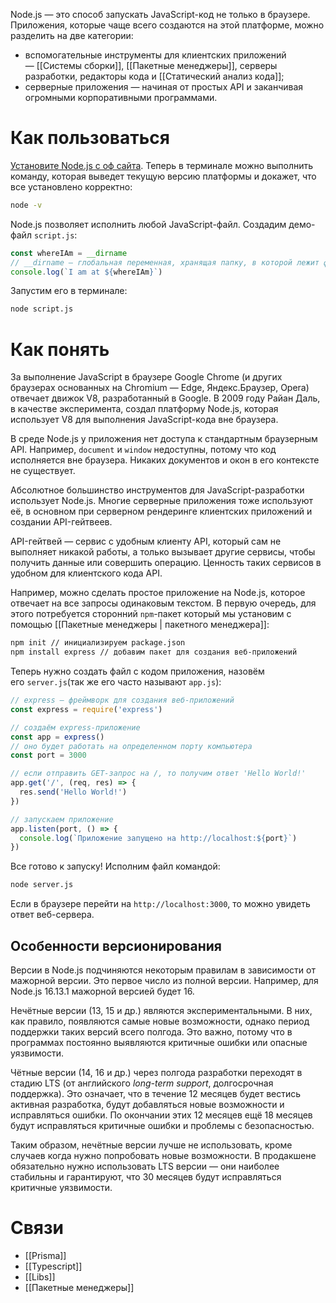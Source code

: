 Node.js — это способ запускать JavaScript-код не только в браузере. Приложения, которые чаще всего создаются на этой платформе, можно разделить на две категории:

- вспомогательные инструменты для клиентских приложений — [[Системы сборки]], [[Пакетные менеджеры]], серверы разработки, редакторы кода и [[Статический анализ кода]];
- серверные приложения — начиная от простых API и заканчивая огромными корпоративными программами.

# Как пользоваться

[Установите Node.js с оф сайта](https://nodejs.org/). Теперь в терминале можно выполнить команду, которая выведет текущую версию платформы и докажет, что все установлено корректно:

```zsh title="terminal"
node -v
```

Node.js позволяет исполнить любой JavaScript-файл. Создадим демо-файл `script.js`:

```js
const whereIAm = __dirname
// __dirname — глобальная переменная, хранящая папку, в которой лежит файл скрипта
console.log(`I am at ${whereIAm}`)
```

Запустим его в терминале:
```zsh title="terminal"
node script.js
```

# Как понять
За выполнение JavaScript в браузере Google Chrome (и других браузерах основанных на Chromium — Edge, Яндекс.Браузер, Opera) отвечает движок V8, разработанный в Google. В 2009 году Райан Даль, в качестве эксперимента, создал платформу Node.js, которая использует V8 для выполнения JavaScript-кода вне браузера.

В среде Node.js у приложения нет доступа к стандартным браузерным API. Например, `document` и `window` недоступны, потому что код исполняется вне браузера. Никаких документов и окон в его контексте не существует.

Абсолютное большинство инструментов для JavaScript-разработки использует Node.js. Многие серверные приложения тоже используют её, в основном при серверном рендеринге клиентских приложений и создании API-гейтвеев.

API-гейтвей — сервис с удобным клиенту API, который сам не выполняет никакой работы, а только вызывает другие сервисы, чтобы получить данные или совершить операцию. Ценность таких сервисов в удобном для клиентского кода API.

Например, можно сделать простое приложение на Node.js, которое отвечает на все запросы одинаковым текстом. В первую очередь, для этого потребуется сторонний `npm`-пакет который мы установим с помощью [[Пакетные менеджеры | пакетного менеджера]]:

```zsh title="terminal"
npm init // инициализируем package.json
npm install express // добавим пакет для создания веб-приложений
```

Теперь нужно создать файл с кодом приложения, назовём его `server.js`(так же его часто называют `app.js`):
```js
// express — фреймворк для создания веб-приложений
const express = require('express')

// создаём express-приложение
const app = express()
// оно будет работать на определенном порту компьютера
const port = 3000

// если отправить GET-запрос на /, то получим ответ 'Hello World!'
app.get('/', (req, res) => {
  res.send('Hello World!')
})

// запускаем приложение
app.listen(port, () => {
  console.log(`Приложение запущено на http://localhost:${port}`)
})
```

Все готово к запуску! Исполним файл командой:

```zsh title="terminal"
node server.js
```

Если в браузере перейти на `http://localhost:3000`, то можно увидеть ответ веб-сервера.

## Особенности версионирования

Версии в Node.js подчиняются некоторым правилам в зависимости от мажорной версии. Это первое число из полной версии. Например, для Node.js 16.13.1 мажорной версией будет 16.

Нечётные версии (13, 15 и др.) являются экспериментальными. В них, как правило, появляются самые новые возможности, однако период поддержки таких версий всего полгода. Это важно, потому что в программах постоянно выявляются критичные ошибки или опасные уязвимости.

Чётные версии (14, 16 и др.) через полгода разработки переходят в стадию LTS (от английского _long-term support_, долгосрочная поддержка). Это означает, что в течение 12 месяцев будет вестись активная разработка, будут добавляться новые возможности и исправляться ошибки. По окончании этих 12 месяцев ещё 18 месяцев будут исправляться критичные ошибки и проблемы с безопасностью.

Таким образом, нечётные версии лучше не использовать, кроме случаев когда нужно попробовать новые возможности. В продакшене обязательно нужно использовать LTS версии — они наиболее стабильны и гарантируют, что 30 месяцев будут исправляться критичные уязвимости.

# Связи
- [[Prisma]]
- [[Typescript]]
- [[Libs]]
- [[Пакетные менеджеры]]